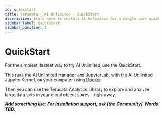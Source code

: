 ```yaml
---
id: quickstart
title: Teradata - AI Unlimited - QuickStart
description: Start here to install AI Unlimited for a single user quickly.
sidebar_label: QuickStart
sidebar_position: 1
---
```


# QuickStart

For the simplest, fastest way to try AI Unlimited, use the QuickStart. 
 
This runs the AI Unlimited manager and JupyterLab, with the AI Unlimited Jupyter Kernel, on your computer using [Docker](https://www.docker.com/). 

Then you can use the Teradata Analytics Library to explore and analyze large data sets in your cloud object stores&mdash;right away.

***Add something like: For installation support, ask [the Community]. Words TBD.***
